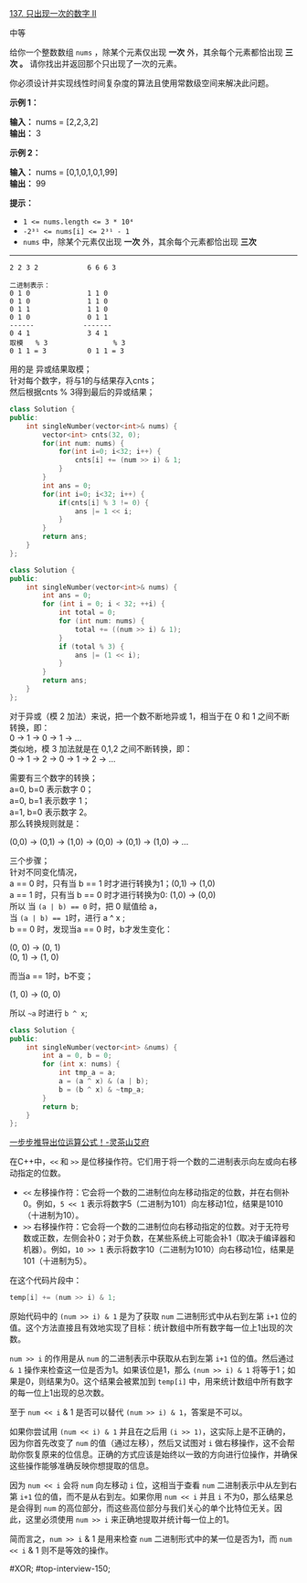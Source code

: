 [137. 只出现一次的数字 II](https://leetcode.cn/problems/single-number-ii/)

中等

给你一个整数数组 `nums` ，除某个元素仅出现 **一次** 外，其余每个元素都恰出现 **三次 。** 请你找出并返回那个只出现了一次的元素。

你必须设计并实现线性时间复杂度的算法且使用常数级空间来解决此问题。

**示例 1：**

**输入：** nums = [2,2,3,2]  
**输出：** 3

**示例 2：**

**输入：** nums = [0,1,0,1,0,1,99]  
**输出：** 99

**提示：**

- `1 <= nums.length <= 3 * 10⁴`
- `-2³¹ <= nums[i] <= 2³¹ - 1`
- `nums` 中，除某个元素仅出现 **一次** 外，其余每个元素都恰出现 **三次**

---- ----
```
2 2 3 2            6 6 6 3

二进制表示：
0 1 0              1 1 0
0 1 0              1 1 0
0 1 1              1 1 0
0 1 0              0 1 1
------            -------
0 4 1              3 4 1
取模   % 3                % 3
0 1 1 = 3          0 1 1 = 3
```
用的是 异或结果取模；  
针对每个数字，将与1的与结果存入cnts；  
然后根据cnts % 3得到最后的异或结果；

```cpp
class Solution {
public:
    int singleNumber(vector<int>& nums) {
        vector<int> cnts(32, 0);
        for(int num: nums) {
            for(int i=0; i<32; i++) {
                cnts[i] += (num >> i) & 1;
            }
        }
        int ans = 0;
        for(int i=0; i<32; i++) {
            if(cnts[i] % 3 != 0) {
                ans |= 1 << i;
            }
        }
        return ans;
    }
};
```

```cpp
class Solution {
public:
    int singleNumber(vector<int>& nums) {
        int ans = 0;
        for (int i = 0; i < 32; ++i) {
            int total = 0;
            for (int num: nums) {
                total += ((num >> i) & 1);
            }
            if (total % 3) {
                ans |= (1 << i);
            }
        }
        return ans;
    }
};
```

对于异或（模 2 加法）来说，把一个数不断地异或 1，相当于在 0 和 1 之间不断转换，即：  
0 -> 1 -> 0 -> 1 -> ...  
类似地，模 3 加法就是在 0,1,2 之间不断转换，即：  
0 -> 1 -> 2 -> 0 -> 1 -> 2 -> ...  

需要有三个数字的转换；  
a=0, b=0 表示数字 0；  
a=0, b=1 表示数字 1；  
a=1, b=0 表示数字 2。  
那么转换规则就是：

(0,0) → (0,1) → (1,0) → (0,0) → (0,1) → (1,0) → ...

三个步骤；  
针对不同变化情况，  
a == 0 时，只有当 b == 1 时才进行转换为1；(0,1) -> (1,0)  
a == 1 时，只有当 b == 0 时才进行转换为0: (1,0) -> (0,0)  
所以  当 `(a | b) == 0` 时，把 0 赋值给 a，  
当 `(a | b) == 1`时，进行 a ^ x ;  
b == 0 时，发现当a == 0 时，b才发生变化：  

(0, 0) -> (0, 1)  
(0, 1) -> (1, 0)  

而当a == 1时，b不变；  

(1, 0) -> (0, 0)

所以 `~a` 时进行 `b ^ x`;

```cpp
class Solution {
public:
    int singleNumber(vector<int> &nums) {
        int a = 0, b = 0;
        for (int x: nums) {
            int tmp_a = a;
            a = (a ^ x) & (a | b);
            b = (b ^ x) & ~tmp_a;
        }
        return b;
    }
};
```
[一步步推导出位运算公式！-灵茶山艾府](https://leetcode.cn/problems/single-number-ii/solutions/2482832/dai-ni-yi-bu-bu-tui-dao-chu-wei-yun-suan-wnwy/)

在C++中，`<<` 和 `>>` 是位移操作符。它们用于将一个数的二进制表示向左或向右移动指定的位数。

- `<<` 左移操作符：它会将一个数的二进制位向左移动指定的位数，并在右侧补0。例如，`5 << 1` 表示将数字5（二进制为101）向左移动1位，结果是1010（十进制为10）。
- `>>` 右移操作符：它会将一个数的二进制位向右移动指定的位数。对于无符号数或正数，左侧会补0；对于负数，在某些系统上可能会补1（取决于编译器和机器）。例如，`10 >> 1` 表示将数字10（二进制为1010）向右移动1位，结果是101（十进制为5）。

在这个代码片段中：

```cpp
temp[i] += (num >> i) & 1;
```
原始代码中的 `(num >> i) & 1` 是为了获取 `num` 二进制形式中从右到左第 `i+1` 位的值。这个方法直接且有效地实现了目标：统计数组中所有数字每一位上1出现的次数。

`num >> i` 的作用是从 `num` 的二进制表示中获取从右到左第 `i+1` 位的值。然后通过 `& 1` 操作来检查这一位是否为1。如果该位是1，那么 `(num >> i) & 1` 将等于1；如果是0，则结果为0。这个结果会被累加到 `temp[i]` 中，用来统计数组中所有数字的每一位上1出现的总次数。

至于 `num << i` & 1 是否可以替代 `(num >> i) & 1`，答案是不可以。

如果你尝试用 `(num << i) & 1` 并且在之后用 `(i >> 1)`，这实际上是不正确的，因为你首先改变了 `num` 的值（通过左移），然后又试图对 `i` 做右移操作，这不会帮助你恢复原来的位信息。正确的方式应该是始终以一致的方向进行位操作，并确保这些操作能够准确反映你想提取的信息。

因为 `num << i` 会将 `num` 向左移动 `i` 位，这相当于查看 `num` 二进制表示中从左到右第 `i+1` 位的值，而不是从右到左。如果你用 `num << i` 并且 `i` 不为0，那么结果总是会得到 `num` 的高位部分，而这些高位部分与我们关心的单个比特位无关。因此，这里必须使用 `num >> i` 来正确地提取并统计每一位上的1。

简而言之，`num >> i` & 1 是用来检查 `num` 二进制形式中的某一位是否为1，而 `num << i` & 1 则不是等效的操作。

#XOR; #top-interview-150; 
